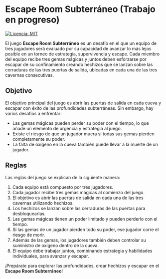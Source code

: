 # Escape Room Subterráneo (Trabajo en progreso)

[![Licencia: MIT](https://img.shields.io/badge/Licencia-MIT-amarillo.svg)](./LICENSE)

El juego **Escape Room Subterráneo** es un desafío en el que un equipo de tres jugadores será evaluado por su capacidad de avanzar lo más lejos posible en un torneo de estrategia, supervivencia y escape. Cada miembro del equipo recibe tres gemas mágicas y juntos deben esforzarse por escapar de su confinamiento creando hechizos que se lanzan sobre las cerraduras de las tres puertas de salida, ubicadas en cada una de las tres cavernas consecutivas.

## Objetivo

El objetivo principal del juego es abrir las puertas de salida en cada cueva y escapar con éxito de las profundidades subterráneas. Sin embargo, hay varios desafíos a enfrentar:

- Las gemas mágicas pueden perder su poder con el tiempo, lo que añade un elemento de urgencia y estrategia al juego.
- Existe el riesgo de que un jugador muera si todas sus gemas pierden completamente su poder.
- La falta de oxígeno en la cueva también puede llevar a la muerte de un jugador.

## Reglas

Las reglas del juego se explican de la siguiente manera:

1. Cada equipo está compuesto por tres jugadores.
2. Cada jugador recibe tres gemas mágicas al comienzo del juego.
3. El objetivo es abrir las puertas de salida en cada una de las tres cavernas utilizando hechizos.
4. Los hechizos se lanzan sobre las cerraduras de las puertas para desbloquearlas.
5. Las gemas mágicas tienen un poder limitado y pueden perderlo con el tiempo.
6. Si las gemas de un jugador pierden todo su poder, ese jugador corre el riesgo de morir.
7. Además de las gemas, los jugadores también deben controlar su suministro de oxígeno dentro de la cueva.
8. El equipo debe trabajar juntos, combinando estrategia y habilidades individuales, para avanzar y escapar.

¡Prepárate para explorar las profundidades, crear hechizos y escapar en el **Escape Room Subterráneo**!
